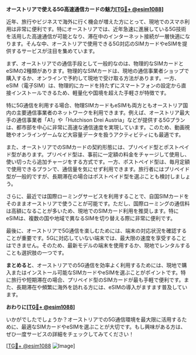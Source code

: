 **オーストリアで使える5G高速通信カードの魅力[[TG💪+ @esim1088](https://t.me/s/esim1088)]**

近年、旅行やビジネスで海外に行く機会が増えた方にとって、現地でのスマホ利用は非常に便利です。特にオーストリアでは、近年急速に進展している5G技術を活用した高速通信が可能となり、滞在中のインターネット接続が一層快適になります。そんな中、オーストリアで使用できる5G対応のSIMカードやeSIMを提供するサービスが注目を集めています。

まず、オーストリアでの通信手段として一般的なのは、物理的なSIMカードとeSIMの2種類があります。物理的なSIMカードは、現地の通信事業者ショップで購入するか、オンラインで予約して現地で受け取る方法があります。一方、eSIM（電子SIM）は、物理的にカードを持たずにスマートフォンの設定から直接インストールできるため、軽量化や国境を超えた手軽さが特徴です。

特に5G通信を利用する場合、物理SIMカードもeSIMも両方ともオーストリア国内の主要通信事業者のネットワークを利用できます。例えば、オーストリア最大手の通信事業者「A1」や「Hutchison Drei Austria」などが提供する5Gプランは、都市部を中心に非常に高速な通信速度を実現しています。このため、動画視聴やオンラインゲームなど大容量データを扱うアクティビティにも最適です。

また、オーストリアでのSIMカードの契約形態には、プリペイド型とポストペイド型があります。プリペイド型は、事前に一定額の料金をチャージして使用し、使い切ったら追加チャージをする方式です。一方、ポストペイド型は、毎月定額で使用できるプランで、通信量を気にせず利用できます。旅行者にはプリペイド型が一般的ですが、長期滞在の場合はポストペイド型を選ぶことも検討しましょう。

さらに、最近では国際ローミングサービスを利用することで、自国SIMカードをそのままオーストリアで使うことが可能です。ただし、国際ローミングの通信料は高額になることが多いため、現地でのSIMカード利用を推奨します。特にeSIMは、複数の国や地域で異なるSIMを切り替える際に非常に便利です。

最後に、オーストリアで5G通信を楽しむためには、端末の対応状況を確認することが重要です。5Gに対応していない端末では、最大限の速度を享受することはできません。そのため、最新モデルの端末を使用するか、現地でレンタルすることも選択肢の一つです。

**まとめると**、オーストリアでの5G通信を効率よく利用するためには、現地で購入またはインストール可能なSIMカードやeSIMを選ぶことがポイントです。特に旅行や短期滞在の場合、プリペイド型のSIMカードが最も手軽で便利です。また、長期滞在や頻繁に海外を訪れる方には、eSIMの導入がますます普及しています。

**おわりに[[TG💪+ @esim1088](https://t.me/s/esim1088)]**

いかがでしたでしょうか？オーストリアでの5G通信環境を最大限に活用するために、最適なSIMカードやeSIMを選ぶことが大切です。もし興味がある方は、ぜひ一度サービスの詳細をチェックしてみてください！

[[TG💪+ @esim1088](https://t.me/s/esim1088) ![Image](https://i.postimg.cc/Y0z9fWf4/image.png)]